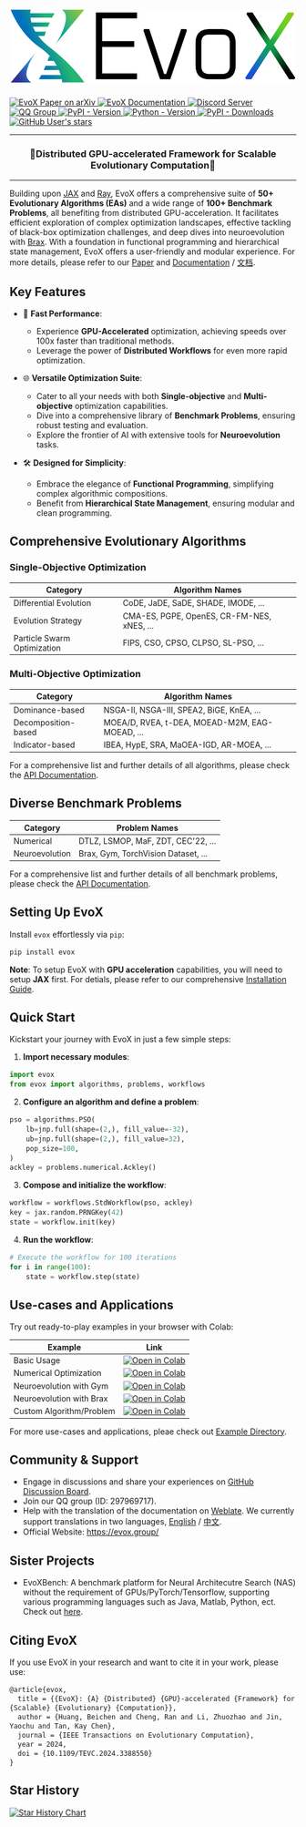 <h1 align="center">
  <picture>
    <source media="(prefers-color-scheme: dark)" srcset="docs/source/_static/evox_logo_dark.png">
    <source media="(prefers-color-scheme: light)" srcset="docs/source/_static/evox_logo_light.png">
    <img alt="EvoX Logo" height="128" width="500px" src="docs/source/_static/evox_logo_light.png">
  </picture>
</h1>

  <a href="https://arxiv.org/abs/2301.12457">
    <img src="https://img.shields.io/badge/arxiv-paper-red?logo=arxiv" alt="EvoX Paper on arXiv">
  </a>
  <a href="https://evox.readthedocs.io/">
    <img src="https://img.shields.io/badge/readthedocs-docs-green?logo=readthedocs" alt="EvoX Documentation">
  </a>
  <a href="https://discord.gg/Vbtgcpy7G4">
    <img alt="Discord Server" src="https://img.shields.io/badge/discord-evox-%235865f2?logo=discord">
  </a>
  <a href="https://qm.qq.com/q/vTPvoMUGAw">
    <img alt="QQ Group" src="https://img.shields.io/badge/QQ-297969717-%231db4f4?logo=tencentqq">
  </a>
  <a href="https://pypi.org/project/evox/">
    <img alt="PyPI - Version" src="https://img.shields.io/pypi/v/evox?logo=python">
  </a>
  <a href="https://pypi.org/project/evox/">
    <img alt="Python - Version" src="https://img.shields.io/badge/python-3.9+-orange?logo=python">
  </a>
  <a href="https://pypi.org/project/evox/">
    <img alt="PyPI - Downloads" src="https://img.shields.io/pypi/dm/evox?color=orange&logo=python">
  </a>
  <a href="https://github.com/EMI-Group/evox">
    <img alt="GitHub User's stars" src="https://img.shields.io/github/stars/EMI-Group%2Fevox">
  </a>

---

<h3 align="center">
  🌟Distributed GPU-accelerated Framework for Scalable Evolutionary Computation🌟
</h3>

---

Building upon [JAX](https://github.com/google/jax) and [Ray](https://github.com/ray-project/ray), EvoX offers a comprehensive suite of **50+ Evolutionary Algorithms (EAs)** and a wide range of **100+ Benchmark Problems**, all benefiting from distributed GPU-acceleration. It facilitates efficient exploration of complex optimization landscapes, effective tackling of black-box optimization challenges, and deep dives into neuroevolution with [Brax](https://github.com/google/brax). With a foundation in functional programming and hierarchical state management, EvoX offers a user-friendly and modular experience. For more details, please refer to our [Paper](https://arxiv.org/abs/2301.12457) and [Documentation](https://evox.readthedocs.io/en/latest/) / [文档](https://evox.readthedocs.io/zh/latest/).

## Key Features

- 🚀 **Fast Performance**:
  - Experience **GPU-Accelerated** optimization, achieving speeds over 100x faster than traditional methods.
  - Leverage the power of **Distributed Workflows** for even more rapid optimization.

- 🌐 **Versatile Optimization Suite**:
  - Cater to all your needs with both **Single-objective** and **Multi-objective** optimization capabilities.
  - Dive into a comprehensive library of **Benchmark Problems**, ensuring robust testing and evaluation.
  - Explore the frontier of AI with extensive tools for **Neuroevolution** tasks.

- 🛠️ **Designed for Simplicity**:
  - Embrace the elegance of **Functional Programming**, simplifying complex algorithmic compositions.
  - Benefit from **Hierarchical State Management**, ensuring modular and clean programming.

## Comprehensive Evolutionary Algorithms

### Single-Objective Optimization

| Category                    | Algorithm Names                            |
| --------------------------- | ------------------------------------------ |
| Differential Evolution      | CoDE, JaDE, SaDE, SHADE, IMODE, ...        |
| Evolution Strategy          | CMA-ES, PGPE, OpenES, CR-FM-NES, xNES, ... |
| Particle Swarm Optimization | FIPS, CSO, CPSO, CLPSO, SL-PSO, ...        |

### Multi-Objective Optimization

| Category            | Algorithm Names                                |
| ------------------- | ---------------------------------------------- |
| Dominance-based     | NSGA-II, NSGA-III, SPEA2, BiGE, KnEA, ...      |
| Decomposition-based | MOEA/D, RVEA, t-DEA, MOEAD-M2M, EAG-MOEAD, ... |
| Indicator-based     | IBEA, HypE, SRA, MaOEA-IGD, AR-MOEA, ...       |

For a comprehensive list and further details of all algorithms, please check the [API Documentation](https://evox.readthedocs.io/en/latest/api/algorithms/index.html).

## Diverse Benchmark Problems

| Category       | Problem Names                       |
| -------------- | ----------------------------------- |
| Numerical      | DTLZ, LSMOP, MaF, ZDT, CEC'22,  ... |
| Neuroevolution | Brax, Gym, TorchVision Dataset, ... |

For a comprehensive list and further details of all benchmark problems, please check the [API Documentation](https://evox.readthedocs.io/en/latest/api/problems/index.html).


## Setting Up EvoX

Install `evox` effortlessly via `pip`:
```bash
pip install evox
```

**Note**: To setup EvoX with **GPU acceleration** capabilities, you will need to setup **JAX** first. For detials, please refer to our comprehensive [Installation Guide](https://evox.readthedocs.io/en/latest/guide/install/index.html).


## Quick Start

Kickstart your journey with EvoX in just a few simple steps:
1. **Import necessary modules**:
```python
import evox
from evox import algorithms, problems, workflows
```
2. **Configure an algorithm and define a problem**:
```python
pso = algorithms.PSO(
    lb=jnp.full(shape=(2,), fill_value=-32),
    ub=jnp.full(shape=(2,), fill_value=32),
    pop_size=100,
)
ackley = problems.numerical.Ackley()
```
3. **Compose and initialize the workflow**:
```python
workflow = workflows.StdWorkflow(pso, ackley)
key = jax.random.PRNGKey(42)
state = workflow.init(key)
```
4. **Run the workflow**:
```python
# Execute the workflow for 100 iterations
for i in range(100):
    state = workflow.step(state)
```

## Use-cases and Applications

Try out ready-to-play examples in your browser with Colab:

| Example                  | Link                                                                                                                                                                                                   |
| ------------------------ | ------------------------------------------------------------------------------------------------------------------------------------------------------------------------------------------------------ |
| Basic Usage              | [![Open in Colab](https://colab.research.google.com/assets/colab-badge.svg)](https://colab.research.google.com/github/EMI-Group/evox/blob/main/docs/source/guide/basics/1-start.ipynb)                 |
| Numerical Optimization   | [![Open in Colab](https://colab.research.google.com/assets/colab-badge.svg)](https://colab.research.google.com/github/EMI-Group/evox/blob/main/docs/source/example/pso_ackley.ipynb)                   |
| Neuroevolution with Gym  | [![Open in Colab](https://colab.research.google.com/assets/colab-badge.svg)](https://colab.research.google.com/github/EMI-Group/evox/blob/main/docs/source/example/gym_classic_control.ipynb)          |
| Neuroevolution with Brax | [![Open in Colab](https://colab.research.google.com/assets/colab-badge.svg)](https://colab.research.google.com/github/EMI-Group/evox/blob/main/docs/source/guide/basics/2-problems.ipynb)              |
| Custom Algorithm/Problem | [![Open in Colab](https://colab.research.google.com/assets/colab-badge.svg)](https://colab.research.google.com/github/EMI-Group/evox/blob/main/docs/source/example/custom_algorithm_and_problem.ipynb) |

For more use-cases and applications, pleae check out [Example Directory](https://evox.readthedocs.io/en/latest/example/index.html).

## Community & Support

- Engage in discussions and share your experiences on [GitHub Discussion Board](https://github.com/EMI-Group/evox/discussions).
- Join our QQ group (ID: 297969717).
- Help with the translation of the documentation on [Weblate](https://hosted.weblate.org/projects/evox/evox/).
We currently support translations in two languages, [English](https://evox.readthedocs.io/en/latest/) / [中文](https://evox.readthedocs.io/zh/latest/).
- Official Website: https://evox.group/

## Sister Projects

- EvoXBench: A benchmark platform for Neural Architecutre Search (NAS) without the requirement of GPUs/PyTorch/Tensorflow, supporting various programming languages such as Java, Matlab, Python, ect. Check out [here](https://github.com/EMI-Group/evoxbench).

## Citing EvoX

If you use EvoX in your research and want to cite it in your work, please use:
```
@article{evox,
  title = {{EvoX}: {A} {Distributed} {GPU}-accelerated {Framework} for {Scalable} {Evolutionary} {Computation}},
  author = {Huang, Beichen and Cheng, Ran and Li, Zhuozhao and Jin, Yaochu and Tan, Kay Chen},
  journal = {IEEE Transactions on Evolutionary Computation},
  year = 2024,
  doi = {10.1109/TEVC.2024.3388550}
}
```

## Star History

[![Star History Chart](https://api.star-history.com/svg?repos=EMI-Group/evox&type=Date)](https://star-history.com/#EMI-Group/evox&Date)



